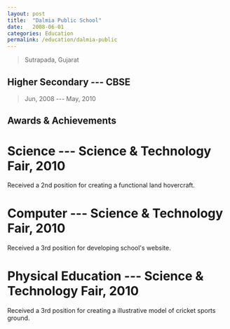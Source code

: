 ```yaml
---
layout: post
title:  "Dalmia Public School"
date:   2008-06-01
categories: Education
permalink: /education/dalmia-public
---
```

> Sutrapada, Gujarat

## Higher Secondary --- CBSE
> Jun, 2008 --- May, 2010

## Awards & Achievements

# Science --- Science & Technology Fair, 2010
Received a 2nd position for creating a functional land hovercraft.

# Computer --- Science & Technology Fair, 2010
Received a 3rd position for developing school's website.

# Physical Education --- Science & Technology Fair, 2010
Received a 3rd position for creating a illustrative model of cricket sports ground.